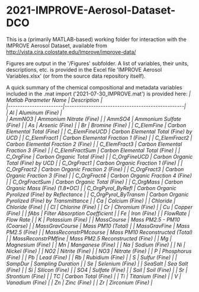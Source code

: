 # 2021-IMPROVE-Aerosol-Dataset-DCO
This is a (primarily MATLAB-based) working folder for interaction with the IMPROVE Aerosol Dataset, available from http://vista.cira.colostate.edu/Improve/improve-data/

Figures are output in the '/Figures' subfolder.
A list of variables, their units, descriptions, etc. is provided in the Excel file 'IMPROVE Aerosol Variables.xlsx' (or from the source data repository itself).

A quick summary of the chemical compositional and metadata variables included in the .mat import ('2021-07-30_IMPROVE.mat') is provided here:
___| Matlab Parameter Name | Description                                      |  
|-----------------------|--------------------------------------------------|  
| Al                    | Aluminum (Fine)                                  |  
| AmmNO3                | Ammonium Nitrate (Fine)                          |
| AmmSO4                | Ammonium Sulfate (Fine)                          |
| As                    | Arsenic (Fine)                                   |
| Br                    | Bromine (Fine)                                   |
| C_ElemFine            | Carbon Elemental Total (Fine)                    |
| C_ElemFineUCD         | Carbon Elemental Total (Fine) by UCD             |
| C_ElemFract1          | Carbon Elemental Fraction 1 (Fine)               |
| C_ElemFract2          | Carbon Elemental Fraction 2 (Fine)               |
| C_ElemFract3          | Carbon Elemental Fraction 3 (Fine)               |
| C_ElemFractSum        | Carbon Elemental Total (Fine)                    |
| C_OrgFine             | Carbon Organic Total (Fine)                      |
| C_OrgFineUCD          | Carbon Organic Total (Fine) by UCD               |
| C_OrgFract1           | Carbon Organic Fraction 1 (Fine)                 |
| C_OrgFract2           | Carbon Organic Fraction 2 (Fine)                 |
| C_OrgFract3           | Carbon Organic Fraction 3 (Fine)                 |
| C_OrgFract4           | Carbon Organic Fraction 4 (Fine)                 |
| C_OrgFractSum         | Carbon Organic Total (Fine)                      |
| C_OrgMass             | Carbon Organic Mass (Fine) (1.8*OC)              |_
| C_OrgPyrol_ByRefl     | Carbon Organic Pyrolized (Fine) by Reflectance   |
| C_OrgPyrol_ByTransm   | Carbon Organic Pyrolized (Fine) by Transmittance |
| Ca                    | Calcium (Fine)                                   |
| Chloride              | Chloride (Fine)                                  |
| Cl                    | Chlorine (Fine)                                  |
| Cr                    | Chromium (Fine)                                  |
| Cu                    | Copper (Fine)                                    |
| fAbs                  | Filter Absorption Coefficient                    |
| Fe                    | Iron (Fine)                                      |
| FlowRate              | Flow Rate                                        |
| K                     | Potassium (Fine)                                 |
| MassCourse            | Mass  PM2.5 - PM10 (Coarse)                      |
| MassGravCourse        | Mass PM10 (Total)                                |
| MassGravFine          | Mass PM2.5 (Fine)                                |_
| MassReconstrPMcourse  | Mass PM10 Reconstructed (Total)                  |
| MassReconstrPMfine    | Mass PM2.5 Reconstructed (Fine)                  |
| Mg                    | Magnesium (Fine)                                 |
| Mn                    | Manganese (Fine)                                 |
| Na                    | Sodium (Fine)                                    |
| Ni                    | Nickel (Fine)                                    |
| NO2                   | Nitrite (Fine)                                   |
| NO3                   | Nitrate (Fine)                                   |
| P                     | Phosphorus (Fine)                                |
| Pb                    | Lead (Fine)                                      |
| Rb                    | Rubidium (Fine)                                  |
| S                     | Sulfur (Fine)                                    |
| SampDur               | Sampling Duration                                |
| Se                    | Selenium (Fine)                                  |
| SeaSalt               | Sea Salt (Fine)                                  |
| Si                    | Silicon (Fine)                                   |
| SO4                   | Sulfate (Fine)                                   |
| Soil                  | Soil (Fine)                                      |
| Sr                    | Strontium (Fine)                                 |
| TC                    | Carbon Total (Fine)                              |
| Ti                    | Titanium (Fine)                                  |
| V                     | Vanadium (Fine)                                  |
| Zn                    | Zinc (Fine)                                      |
| Zr                    | Zirconium (Fine)                                 |_
